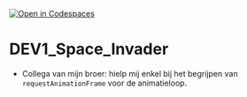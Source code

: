[![Open in Codespaces](https://classroom.github.com/assets/launch-codespace-2972f46106e565e64193e422d61a12cf1da4916b45550586e14ef0a7c637dd04.svg)](https://classroom.github.com/open-in-codespaces?assignment_repo_id=17569660)
# DEV1_Space_Invader
- Collega van mijn broer: hielp mij enkel bij het begrijpen van `requestAnimationFrame` voor de animatieloop.